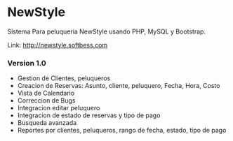 # NewStyle
Sistema Para peluqueria NewStyle usando PHP, MySQL y Bootstrap.

Link: http://newstyle.softbess.com

### Version 1.0

- Gestion de Clientes, peluqueros
- Creacion de Reservas: Asunto, cliente, peluquero, Fecha, Hora, Costo
- Vista de Calendario
- Correccion de Bugs
- Integracion editar peluquero
- Integracion de estado de reservas y tipo de pago
- Busqueda avanzada
- Reportes por clientes, peluqueros, rango de fecha, estado, tipo de pago



